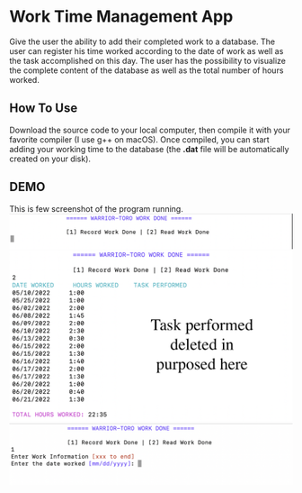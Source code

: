 # Work Time Management App
Give the user the ability to add their completed work to a database. The user can register his time worked according to the date of work as well as the task accomplished on this day. The user has the possibility to visualize the complete content of the database as well as the total number of hours worked.

## How To Use
Download the source code to your local computer, then compile it with your favorite compiler (I use g++ on macOS). Once compiled, you can start adding your working time to the database (the **.dat** file will be automatically created on your disk).
## DEMO
This is few screenshot of the program running.
<img src="/images/menu.png" alt="Menu Demo">
<img src="/images/option.png" alt="Menu Demo">
<img src="/images/adding.png" alt="Menu Demo">
